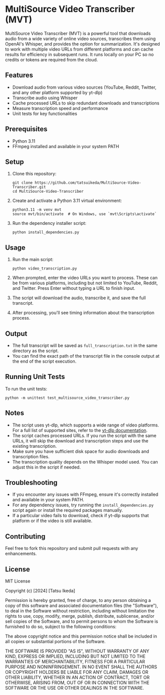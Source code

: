 # MultiSource Video Transcriber (MVT)

MultiSource Video Transcriber (MVT) is a powerful tool that downloads audio from a wide variety of online video sources, transcribes them using OpenAI's Whisper, and provides the option for summarization. It's designed to work with multiple video URLs from different platforms and can cache results for efficiency in subsequent runs. It runs locally on your PC so no credits or tokens are required from the cloud. 

## Features

- Download audio from various video sources (YouTube, Reddit, Twitter, and any other platform supported by yt-dlp)
- Transcribe audio using Whisper
- Cache processed URLs to skip redundant downloads and transcriptions
- Measure transcription speed and performance
- Unit tests for key functionalities

## Prerequisites

- Python 3.11
- FFmpeg installed and available in your system PATH

## Setup

1. Clone this repository:
   ```
   git clone https://github.com/tatsuikeda/MultiSource-Video-Transcriber.git
   cd MultiSource-Video-Transcriber
   ```

2. Create and activate a Python 3.11 virtual environment:
   ```
   python3.11 -m venv mvt
   source mvt/bin/activate  # On Windows, use `mvt\Scripts\activate`
   ```

3. Run the dependency installer script:
   ```
   python install_dependencies.py
   ```

## Usage

1. Run the main script:
   ```
   python video_transcription.py
   ```

2. When prompted, enter the video URLs you want to process. These can be from various platforms, including but not limited to YouTube, Reddit, and Twitter. Press Enter without typing a URL to finish input.

3. The script will download the audio, transcribe it, and save the full transcript.

4. After processing, you'll see timing information about the transcription process.

## Output

- The full transcript will be saved as `full_transcription.txt` in the same directory as the script.
- You can find the exact path of the transcript file in the console output at the end of the script execution.

## Running Unit Tests

To run the unit tests:

```
python -m unittest test_multisource_video_transcriber.py
```

## Notes

- The script uses yt-dlp, which supports a wide range of video platforms. For a full list of supported sites, refer to the [yt-dlp documentation](https://github.com/yt-dlp/yt-dlp/blob/master/supportedsites.md).
- The script caches processed URLs. If you run the script with the same URLs, it will skip the download and transcription steps and use the existing transcription.
- Make sure you have sufficient disk space for audio downloads and transcription files.
- The transcription quality depends on the Whisper model used. You can adjust this in the script if needed.

## Troubleshooting

- If you encounter any issues with FFmpeg, ensure it's correctly installed and available in your system PATH.
- For any dependency issues, try running the `install_dependencies.py` script again or install the required packages manually.
- If a particular video fails to download, check if yt-dlp supports that platform or if the video is still available.

## Contributing

Feel free to fork this repository and submit pull requests with any enhancements.

## License

MIT License

Copyright (c) [2024] [Tatsu Ikeda]

Permission is hereby granted, free of charge, to any person obtaining a copy
of this software and associated documentation files (the "Software"), to deal
in the Software without restriction, including without limitation the rights
to use, copy, modify, merge, publish, distribute, sublicense, and/or sell
copies of the Software, and to permit persons to whom the Software is
furnished to do so, subject to the following conditions:

The above copyright notice and this permission notice shall be included in all
copies or substantial portions of the Software.

THE SOFTWARE IS PROVIDED "AS IS", WITHOUT WARRANTY OF ANY KIND, EXPRESS OR
IMPLIED, INCLUDING BUT NOT LIMITED TO THE WARRANTIES OF MERCHANTABILITY,
FITNESS FOR A PARTICULAR PURPOSE AND NONINFRINGEMENT. IN NO EVENT SHALL THE
AUTHORS OR COPYRIGHT HOLDERS BE LIABLE FOR ANY CLAIM, DAMAGES OR OTHER
LIABILITY, WHETHER IN AN ACTION OF CONTRACT, TORT OR OTHERWISE, ARISING FROM,
OUT OF OR IN CONNECTION WITH THE SOFTWARE OR THE USE OR OTHER DEALINGS IN THE
SOFTWARE.
